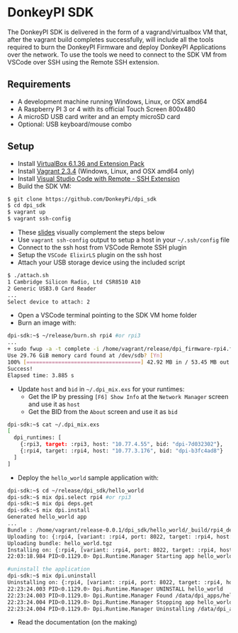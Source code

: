 # DonkeyPI SDK

The DonkeyPI SDK is delivered in the form of a vagrand/virtualbox VM that, after the vagrant build completes successfully, will include all the tools required to burn the DonkeyPI Firmware and deploy DonkeyPI Applications over the network. To use the tools we need to connect to the SDK VM from VSCode over SSH using the Remote SSH extension.

## Requirements

- A development machine running Windows, Linux, or OSX amd64
- A Raspberry PI 3 or 4 with its official Touch Screen 800x480
- A microSD USB card writer and an empty microSD card
- Optional: USB keyboard/mouse combo

## Setup

- Install [VirtualBox 6.1.36 and Extension Pack](https://download.virtualbox.org/virtualbox/6.1.36/)
- Install [Vagrant 2.3.4](https://releases.hashicorp.com/vagrant/2.3.4/) (Windows, Linux, and OSX amd64 only)
- Install [Visual Studio Code with Remote - SSH Extension](https://code.visualstudio.com/docs/remote/ssh)
- Build the SDK VM:
```bash
$ git clone https://github.com/DonkeyPi/dpi_sdk
$ cd dpi_sdk
$ vagrant up
$ vagrant ssh-config
```
- These [slides](https://docs.google.com/presentation/d/18vayymWrIjg5twljmce3K60IyG-qcv1i7YxsMlNSy3w/edit?usp=sharing) visually complement the steps below
- Use `vagrant ssh-config` output to setup a host in your `~/.ssh/config` file
- Connect to the ssh host from VSCode Remote SSH plugin
- Setup the `VSCode ElixirLS` plugin on the ssh host
- Attach your USB storage device using the included script
```bash
$ ./attach.sh
1 Cambridge Silicon Radio, Ltd CSR8510 A10
2 Generic USB3.0 Card Reader
...
Select device to attach: 2
```
- Open a VSCode terminal pointing to the SDK VM home folder
- Burn an image with:
```bash
dpi-sdk:~$ ~/release/burn.sh rpi4 #or rpi3
...
+ sudo fwup -a -t complete -i /home/vagrant/release/dpi_firmware-rpi4.fw
Use 29.76 GiB memory card found at /dev/sdb? [Yn]
100% [====================================] 42.92 MB in / 53.45 MB out       
Success!
Elapsed time: 3.885 s
```
- Update `host` and `bid` in `~/.dpi_mix.exs` for your runtimes:
    - Get the IP by pressing `[F6] Show Info` at the `Network Manager` screen and use it as `host`
    - Get the BID from the `About` screen and use it as `bid`
```bash
dpi-sdk:~$ cat ~/.dpi_mix.exs 
[
  dpi_runtimes: [
    {:rpi3, target: :rpi3, host: "10.77.4.55", bid: "dpi-7d032302"},
    {:rpi4, target: :rpi4, host: "10.77.3.176", bid: "dpi-b3fc4ad8"}
  ]
]
```
- Deploy the `hello_world` sample application with:
```bash
dpi-sdk:~$ cd ~/release/dpi_sdk/hello_world
dpi-sdk:~$ mix dpi.select rpi4 #or rpi3
dpi-sdk:~$ mix dpi deps.get
dpi-sdk:~$ mix dpi.install
Generated hello_world app
...
Bundle : /home/vagrant/release-0.0.1/dpi_sdk/hello_world/_build/rpi4_dev/hello_world.tgz
Uploading to: {:rpi4, [variant: :rpi4, port: 8022, target: :rpi4, host: "10.77.3.176", bid: "dpi-b3fc4ad8"]}
Uploading bundle: hello_world.tgz
Installing on: {:rpi4, [variant: :rpi4, port: 8022, target: :rpi4, host: "10.77.3.176", bid: "dpi-b3fc4ad8"]}
22:03:18.984 PID<0.1129.0> Dpi.Runtime.Manager Starting app hello_world

#uninstall the application
dpi-sdk:~$ mix dpi.uninstall
Uninstalling on: {:rpi4, [variant: :rpi4, port: 8022, target: :rpi4, host: "10.77.3.176", bid: "dpi-b3fc4ad8"]}
22:23:24.003 PID<0.1129.0> Dpi.Runtime.Manager UNINSTALL hello_world
22:23:24.003 PID<0.1129.0> Dpi.Runtime.Manager Found /data/dpi_apps/hello_world.lib
22:23:24.004 PID<0.1129.0> Dpi.Runtime.Manager Stopping app hello_world
22:23:24.004 PID<0.1129.0> Dpi.Runtime.Manager Uninstalling /data/dpi_apps/hello_world.lib
```
- Read the documentation (on the making)
